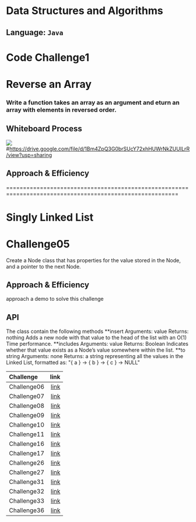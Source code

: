 # Data Structures and Algorithms

## Language: `Java`
# Code Challenge1
# Reverse an Array
<!-- Description of the challenge -->
### Write a function takes an array as an argument and eturn an array with elements in reversed order.
## Whiteboard Process
<!-- Embedded whiteboard image -->
![](https://drive.google.com/file/d/1Bm4ZpQ3G0brSUcY72xhHUWrNkZUUILrR/view?usp=sharing)
#https://drive.google.com/file/d/1Bm4ZpQ3G0brSUcY72xhHUWrNkZUUILrR/view?usp=sharing 

## Approach & Efficiency
<!-- What approach did you take? Discuss Why. What is the Big O space/time for this approach? -->

=========================================================================================================
# Singly Linked List
<!-- Short summary or background information -->

# Challenge05
<!-- Description of the challenge -->
Create a Node class that has properties for the value stored in the Node, and a pointer to the next Node.


## Approach & Efficiency
<!-- What approach did you take? Why? What is the Big O space/time for this approach? -->
approach a demo to solve this challenge

## API
<!-- Description of each method publicly available to your Linked List -->
The class contain the following methods
**insert
  Arguments: value
  Returns: nothing
  Adds a new node with that value to the head of the list with an O(1) Time performance.
**includes
  Arguments: value
  Returns: Boolean
  Indicates whether that value exists as a Node’s value somewhere within the list.
**to string
  Arguments: none
  Returns: a string representing all the values in the Linked List, formatted as:
  "{ a } -> { b } -> { c } -> NULL"

| Challenge | link     |
| :---- | --------:|
| Challenge06 | [link](https://github.com/sanaa-almoghraby/data-structures-and-algorithms/tree/main/java/Challenge06)    |
| Challenge07 | [link](https://github.com/sanaa-almoghraby/data-structures-and-algorithms/blob/main/java/Challenge/README.md)|
|Challenge08 |[link](https://github.com/sanaa-almoghraby/data-structures-and-algorithms/tree/main/java/Challenge8)|
|Challenge09|[link]()|
|Challenge10|[link](https://github.com/sanaa-almoghraby/data-structures-and-algorithms/tree/main/java/Challenge10)|
|Challenge11|[link](https://github.com/sanaa-almoghraby/data-structures-and-algorithms/tree/main/java/Challenge11)|
|Challenge16|[link](https://github.com/sanaa-almoghraby/data-structures-and-algorithms/tree/master/java/Challange16)|
|Challenge17|[link](https://github.com/sanaa-almoghraby/data-structures-and-algorithms/tree/master/java/Challange17)|
|Challenge26|[link](https://github.com/sanaa-almoghraby/data-structures-and-algorithms/tree/master/java/Challenge26)|
|Challenge27|[link](https://github.com/sanaa-almoghraby/data-structures-and-algorithms/blob/master/java/Challenge26/README.md)|
|Challenge31|[link](https://github.com/sanaa-almoghraby/data-structures-and-algorithms/tree/master/java/Challange31)|
|Challenge32|[link](https://github.com/sanaa-almoghraby/data-structures-and-algorithms/tree/master/java/Hash_tabel)|
|Challenge33|[link](https://github.com/sanaa-almoghraby/data-structures-and-algorithms/blob/master/java/Hash_tabel/img/ch33.png)|
|Challenge36|[link](https://github.com/sanaa-almoghraby/data-structures-and-algorithms/blob/master/java/Graph/img/ch36.png)|
